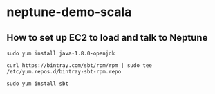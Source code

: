 # neptune-demo-scala

## How to set up EC2 to load and talk to Neptune

`sudo yum install java-1.8.0-openjdk`

`curl https://bintray.com/sbt/rpm/rpm | sudo tee /etc/yum.repos.d/bintray-sbt-rpm.repo`

`sudo yum install sbt`
